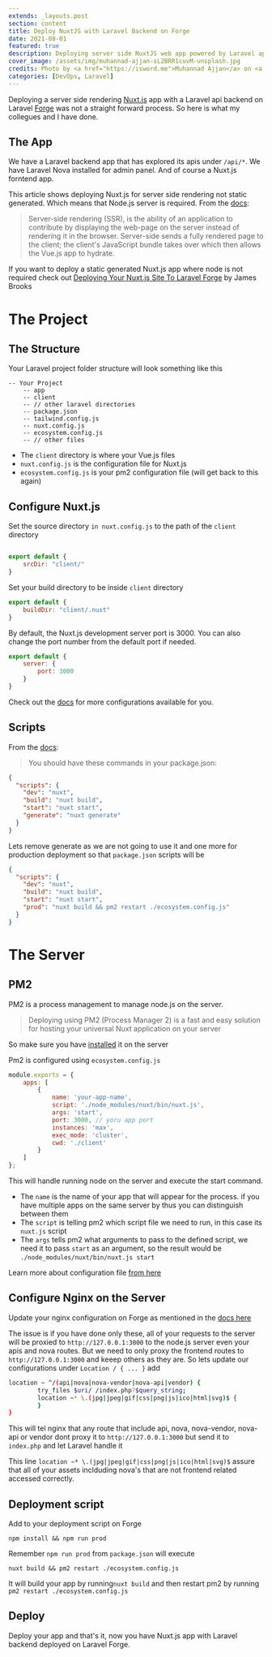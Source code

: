 ```yaml
---
extends: _layouts.post
section: content
title: Deploy NuxtJS with Laravel Backend on Forge
date: 2021-08-01
featured: true
description: Deploying server side NuxtJS web app powered by Laravel apis backend on Laravel Forge.
cover_image: /assets/img/muhannad-ajjan-sL2BRR1cuvM-unsplash.jpg
credits: Photo by <a href="https://isword.me">Muhannad Ajjan</a> on <a href="https://unsplash.com/@isword?utm_source=unsplash&utm_medium=referral&utm_content=creditCopyText">Unsplash</a>
categories: [DevOps, Laravel]
---
```


Deploying a server side rendering [Nuxt.js](https://nuxtjs.org) app with a Laravel api backend on Laravel [Forge](https://forge.laravel.com) was not a straight forward process. So here is what my collegues and I have done.

## The App

We have a Laravel backend app that has explored its apis under `/api/*`. We have Laravel Nova installed for admin panel. And of course a Nuxt.js forntend app.

This article shows deploying Nuxt.js for server side rendering not static generated. Which means that Node.js server is required. From the [docs](https://nuxtjs.org/docs/2.x/concepts/server-side-rendering):

> Server-side rendering (SSR), is the ability of an application to contribute by displaying the web-page on the server instead of rendering it in the browser. Server-side sends a fully rendered page to the client; the client's JavaScript bundle takes over which then allows the Vue.js app to hydrate.


If you want to deploy a static generated Nuxt.js app where node is not required check out [Deploying Your Nuxt.js Site To Laravel Forge](https://blog.laravel.com/deploying-your-nuxtjs-site-to-laravel-forge) by James Brooks

# The Project

## The Structure

Your Laravel project folder structure will look something like this

```
-- Your Project
    -- app 
    -- client
    -- // other laravel directories 
    -- package.json
    -- tailwind.config.js
    -- nuxt.config.js
    -- ecosystem.config.js
    -- // other files 
```

- The `client` directory is where your Vue.js files
- `nuxt.config.js` is the configuration file for Nuxt.js
- `ecosystem.config.js` is your pm2 configuration file (will get back to this again)

## Configure Nuxt.js

Set the source directory `in nuxt.config.js` to the path of the `client` directory

```javascript

export default {
    srcDir: "client/"
}
```
Set your build directory to be inside `client` directory

```javascript
export default {
    buildDir: "client/.nuxt"
}
```
By default, the Nuxt.js development server port is 3000. You can also change the port number from the default port if needed.


```javascript
export default {
    server: {
        port: 3000
    }
}
```

Check out the [docs](https://nuxtjs.org/docs/2.x/features/configuration) for more configurations available for you.

## Scripts

From the [docs](https://nuxtjs.org/docs/2.x/get-started/commands#using-in-packagejson):

> You should have these commands in your package.json:

```json
{
  "scripts": {
    "dev": "nuxt",
    "build": "nuxt build",
    "start": "nuxt start",
    "generate": "nuxt generate"
  }
}
```

Lets remove generate as we are not going to use it and one more for production deployment so that `package.json` scripts will be

```json
{
  "scripts": {
    "dev": "nuxt",
    "build": "nuxt build",
    "start": "nuxt start",
    "prod": "nuxt build && pm2 restart ./ecosystem.config.js"
  }
}
```

# The Server

## PM2 

PM2 is a process management to manage node.js on the server. 

>Deploying using PM2 (Process Manager 2) is a fast and easy solution for hosting your universal Nuxt application on your server

So make sure you have [installed](https://nuxtjs.org/docs/2.x/deployment/deployment-pm2#getting-started) it on the server 

Pm2 is configured using `ecosystem.config.js` 
```javascript
module.exports = {
    apps: [
        {
            name: 'your-app-name',
            script: './node_modules/nuxt/bin/nuxt.js',
            args: 'start',
            port: 3000, // yoru app port 
            instances: 'max',
            exec_mode: 'cluster',
            cwd: './client'
        }
    ]
};
```
This will handle running node on the server and execute the start command. 

- The `name` is the name of your app that will appear for the process. if you have multiple apps on the same server by thus you can distinguish between them
- The `script` is telling pm2 which script file we need to run, in this case its `nuxt.js` script
- The `args` tells pm2 what arguments to pass to the defined script, we need it to pass `start` as an argument, so the result would be `./node_modules/nuxt/bin/nuxt.js start`

Learn more about configuration file [from here](https://pm2.keymetrics.io/docs/usage/application-declaration/)

## Configure Nginx on the Server

Update your nginx configuration on Forge as mentioned in the [docs here](https://nuxtjs.org/docs/2.x/deployment/nginx-proxy#nginx-configuration-for-laravel-forge)

The issue is if you have done only these, all of your requests to the server will be proxied to `http://127.0.0.1:3000` to the node.js server even your apis and nova routes. But we need to only proxy the frontend routes to `http://127.0.0.1:3000` and keeep others as they are. So lets update our configurations under `Location / { ... }` add

```bash
location ~ ^/(api|nova|nova-vendor|nova-api|vendor) {
        try_files $uri/ /index.php?$query_string;
        location ~* \.(jpg|jpeg|gif|css|png|js|ico|html|svg)$ {
        }
}
```
This will tel nginx that any route that include api, nova, nova-vendor, nova-api or vendor dont proxy it to `http://127.0.0.1:3000` but send it to `index.php` and let Laravel handle it 

This line `location ~* \.(jpg|jpeg|gif|css|png|js|ico|html|svg)$` assure that all of your assets inclduding nova's that are not frontend related accessed correctly.

## Deployment script 

Add to your deployment script on Forge

```
npm install && npm run prod
```

Remember `npm run prod` from `package.json` will execute 
```
nuxt build && pm2 restart ./ecosystem.config.js
```
It will build your app by running`nuxt build` and then restart pm2 by running `pm2 restart ./ecosystem.config.js`

## Deploy 

Deploy your app and that's it, now you have Nuxt.js app with Laravel backend deployed on Laravel Forge. 
